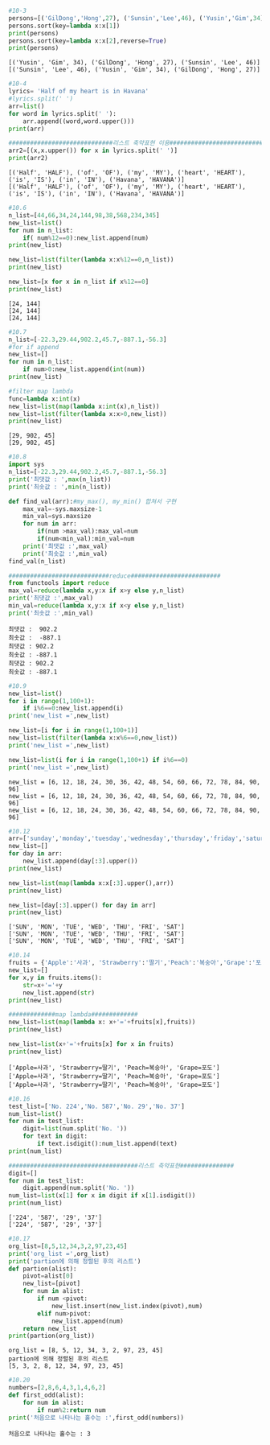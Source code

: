 ```python
#10-3
persons=[('GilDong','Hong',27), ('Sunsin','Lee',46), ('Yusin','Gim',34)]
persons.sort(key=lambda x:x[1])
print(persons)
persons.sort(key=lambda x:x[2],reverse=True)
print(persons)
```

    [('Yusin', 'Gim', 34), ('GilDong', 'Hong', 27), ('Sunsin', 'Lee', 46)]
    [('Sunsin', 'Lee', 46), ('Yusin', 'Gim', 34), ('GilDong', 'Hong', 27)]
    


```python
#10-4
lyrics= 'Half of my heart is in Havana'
#lyrics.split(' ')
arr=list()
for word in lyrics.split(' '):
    arr.append((word,word.upper()))
print(arr)

#############################리스트 축약표현 이용###########################
arr2=[(x,x.upper()) for x in lyrics.split(' ')]
print(arr2)
```

    [('Half', 'HALF'), ('of', 'OF'), ('my', 'MY'), ('heart', 'HEART'), ('is', 'IS'), ('in', 'IN'), ('Havana', 'HAVANA')]
    [('Half', 'HALF'), ('of', 'OF'), ('my', 'MY'), ('heart', 'HEART'), ('is', 'IS'), ('in', 'IN'), ('Havana', 'HAVANA')]
    


```python
#10.6
n_list=[44,66,34,24,144,98,38,568,234,345]
new_list=list()
for num in n_list:
    if( num%12==0):new_list.append(num)
print(new_list)

new_list=list(filter(lambda x:x%12==0,n_list))
print(new_list)

new_list=[x for x in n_list if x%12==0]
print(new_list)
```

    [24, 144]
    [24, 144]
    [24, 144]
    


```python
#10.7
n_list=[-22.3,29.44,902.2,45.7,-887.1,-56.3]
#for if append
new_list=[]
for num in n_list:
    if num>0:new_list.append(int(num))
print(new_list)

#filter map lambda
func=lambda x:int(x)
new_list=list(map(lambda x:int(x),n_list))
new_list=list(filter(lambda x:x>0,new_list))
print(new_list)
```

    [29, 902, 45]
    [29, 902, 45]
    


```python
#10.8
import sys
n_list=[-22.3,29.44,902.2,45.7,-887.1,-56.3]
print('최댓값 : ',max(n_list))
print('최솟값 : ',min(n_list))

def find_val(arr):#my_max(), my_min() 합쳐서 구현
    max_val=-sys.maxsize-1
    min_val=sys.maxsize
    for num in arr:
        if(num >max_val):max_val=num
        if(num<min_val):min_val=num
    print('최댓값 :',max_val)
    print('최솟값 :',min_val)
find_val(n_list)

############################reduce#########################
from functools import reduce
max_val=reduce(lambda x,y:x if x>y else y,n_list)
print('최댓값 :',max_val)
min_val=reduce(lambda x,y:x if x<y else y,n_list)
print('최솟값 :',min_val)
```

    최댓값 :  902.2
    최솟값 :  -887.1
    최댓값 : 902.2
    최솟값 : -887.1
    최댓값 : 902.2
    최솟값 : -887.1
    


```python
#10.9
new_list=list()
for i in range(1,100+1):
    if i%6==0:new_list.append(i)
print('new_list =',new_list)

new_list=[i for i in range(1,100+1)]
new_list=list(filter(lambda x:x%6==0,new_list))
print('new_list =',new_list)

new_list=list(i for i in range(1,100+1) if i%6==0)
print('new_list =',new_list)
```

    new_list = [6, 12, 18, 24, 30, 36, 42, 48, 54, 60, 66, 72, 78, 84, 90, 96]
    new_list = [6, 12, 18, 24, 30, 36, 42, 48, 54, 60, 66, 72, 78, 84, 90, 96]
    new_list = [6, 12, 18, 24, 30, 36, 42, 48, 54, 60, 66, 72, 78, 84, 90, 96]
    


```python
#10.12
arr=['sunday','monday','tuesday','wednesday','thursday','friday','saturday']
new_list=[]
for day in arr:
    new_list.append(day[:3].upper())
print(new_list)

new_list=list(map(lambda x:x[:3].upper(),arr))
print(new_list)

new_list=[day[:3].upper() for day in arr]
print(new_list)
```

    ['SUN', 'MON', 'TUE', 'WED', 'THU', 'FRI', 'SAT']
    ['SUN', 'MON', 'TUE', 'WED', 'THU', 'FRI', 'SAT']
    ['SUN', 'MON', 'TUE', 'WED', 'THU', 'FRI', 'SAT']
    


```python
#10.14
fruits = {'Apple':'사과', 'Strawberry':'딸기','Peach':'복숭아','Grape':'포도'}
new_list=[]
for x,y in fruits.items():
    str=x+'='+y
    new_list.append(str)
print(new_list)

#############map lambda#############
new_list=list(map(lambda x: x+'='+fruits[x],fruits))
print(new_list)

new_list=list(x+'='+fruits[x] for x in fruits)
print(new_list)
```

    ['Apple=사과', 'Strawberry=딸기', 'Peach=복숭아', 'Grape=포도']
    ['Apple=사과', 'Strawberry=딸기', 'Peach=복숭아', 'Grape=포도']
    ['Apple=사과', 'Strawberry=딸기', 'Peach=복숭아', 'Grape=포도']
    


```python
#10.16
test_list=['No. 224','No. 587','No. 29','No. 37']
num_list=list()
for num in test_list:
    digit=list(num.split('No. '))
    for text in digit:
        if text.isdigit():num_list.append(text)
print(num_list)

####################################리스트 축약표현###############
digit=[]
for num in test_list:
    digit.append(num.split('No. '))
num_list=list(x[1] for x in digit if x[1].isdigit())
print(num_list)
```

    ['224', '587', '29', '37']
    ['224', '587', '29', '37']
    


```python
#10.17
org_list=[8,5,12,34,3,2,97,23,45]
print('org_list =',org_list)
print('partion에 의해 정렬된 후의 리스트')
def partion(alist):
    pivot=alist[0]
    new_list=[pivot]
    for num in alist:
        if num <pivot:
            new_list.insert(new_list.index(pivot),num)
        elif num>pivot:
            new_list.append(num)
    return new_list
print(partion(org_list))
```

    org_list = [8, 5, 12, 34, 3, 2, 97, 23, 45]
    partion에 의해 정렬된 후의 리스트
    [5, 3, 2, 8, 12, 34, 97, 23, 45]
    


```python
#10.20
numbers=[2,8,6,4,3,1,4,6,2]
def first_odd(alist):
    for num in alist:
        if num%2:return num
print('처음으로 나타나는 홀수는 :',first_odd(numbers))
```

    처음으로 나타나는 홀수는 : 3
    
